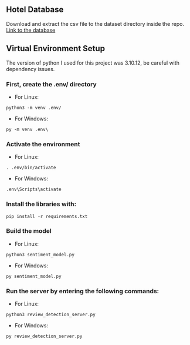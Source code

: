 ## Hotel Database

Download and extract the csv file to the dataset directory inside the repo.
[Link to the database](https://www.kaggle.com/datasets/jiashenliu/515k-hotel-reviews-data-in-europe)

## Virtual Environment Setup

The version of python I used for this project was 3.10.12, be careful with dependency issues.

### First, create the .env/ directory
- For Linux:
```
python3 -m venv .env/
```
- For Windows:
```
py -m venv .env\
```

### Activate the environment
- For Linux:
```
. .env/bin/activate
```
- For Windows:
```
.env\Scripts\activate
```

### Install the libraries with:
```
pip install -r requirements.txt
```

### Build the model
- For Linux:
```
python3 sentiment_model.py
```
- For Windows:
```
py sentiment_model.py
```

### Run the server by entering the following commands:
- For Linux:
```
python3 review_detection_server.py
```
- For Windows:
```
py review_detection_server.py
```
